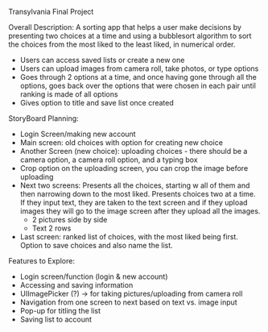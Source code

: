 Transylvania  Final Project

Overall Description: A sorting app that helps a user make decisions by presenting two choices at a time and using a bubblesort algorithm to sort the choices from the most liked to the least liked, in numerical order.
- Users can access saved lists or create a new one
- Users can upload images from camera roll, take photos, or type options
- Goes through 2 options at a time, and once having gone through all the options, goes back over the options that were chosen in each pair until ranking is made of all options
- Gives option to title and save list once created

StoryBoard Planning:
- Login Screen/making new account
- Main screen: old choices with option for creating new choice
- Another Screen (new choice): uploading choices - there should be a camera option, a camera roll option, and a typing box
- Crop option on the uploading screen, you can crop the image before uploading
- Next two screens: Presents all the choices, starting w all of them and then narrowing down to the most liked. Presents choices two at a time. If they input text, they are taken to the text screen and if they upload images they will go to the image screen after they upload all the images.
    - 2 pictures side by side
    - Text 2 rows
- Last screen: ranked list of choices, with the most liked being first. Option to save choices and also name the list.

Features to Explore:
- Login screen/function (login & new account)
- Accessing and saving information
- UIImagePicker (?) → for taking pictures/uploading from camera roll
- Navigation from one screen to next based on text vs. image input
- Pop-up for titling the list
- Saving list to account


